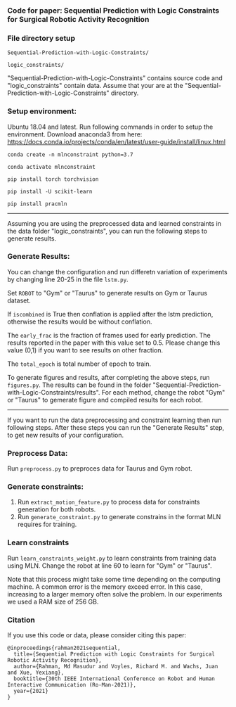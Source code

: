 ### Code for paper: Sequential Prediction with Logic Constraints for Surgical Robotic Activity Recognition

### File directory setup

`Sequential-Prediction-with-Logic-Constraints/`

`logic_constraints/`

"Sequential-Prediction-with-Logic-Constraints" contains source code and "logic_constraints" contain data. Assume that your are at the "Sequential-Prediction-with-Logic-Constraints" directory.

### Setup environment:
Ubuntu 18.04 and latest.
Run following commands in order to setup the environment.
Download anaconda3 from here: https://docs.conda.io/projects/conda/en/latest/user-guide/install/linux.html

`conda create -n mlnconstraint python=3.7`

`conda activate mlnconstraint`

`pip install torch torchvision`

`pip install -U scikit-learn`

`pip install pracmln`

-----------------
Assuming you are using the preprocessed data and learned constraints in the data folder "logic_constraints", you can run the following steps to generate results. 

### Generate Results:
You can change the configuration and run differetn variation of experiments by changing line 20-25 in the file `lstm.py`.

Set `ROBOT` to "Gym" or "Taurus" to generate results on Gym or Taurus dataset.

If `iscombined` is True then conflation is applied after the lstm prediction, otherwise the results would be without conflation.

The `early_frac` is the fraction of frames used for early prediction. The results reported in the paper with this value set to 0.5. Please change this value (0,1) if you want to see results on other fraction.

The `total_epoch` is total number of epoch to train. 

To generate figures and results, after completing the above steps, run `figures.py`. The results can be found in the folder "Sequential-Prediction-with-Logic-Constraints/results". For each method, change the robot "Gym" or "Taurus" to gemerate figure and compiled results for each robot.

-----------------

If you want to run the data preprocessing and constraint learning then run following steps. After these steps you can run the "Generate Results" step, to get new results of your configuration.

### Preprocess Data:
Run `preprocess.py` to preproces data for Taurus and Gym robot.

### Generate constraints:
1. Run `extract_motion_feature.py` to process data for constraints generation for both robots.
2. Run `generate_constraint.py` to generate constrains in the format MLN requires for training.

### Learn constraints
Run `learn_constraints_weight.py` to learn constraints from training data using MLN. Change the robot at line 60 to learn for "Gym" or "Taurus". 

Note that this process might take some time depending on the computing machine. A common error is the memory exceed error. In this case, increasing to a larger memory often solve the problem. In our experiments we used a RAM size of 256 GB.

### Citation
If you use this code or data, please consider citing this paper:
```
@inproceedings{rahman2021sequential,
  title={Sequential Prediction with Logic Constraints for Surgical Robotic Activity Recognition},
  author={Rahman, Md Masudur and Voyles, Richard M. and Wachs, Juan and Xue, Yexiang},
  booktitle={30th IEEE International Conference on Robot and Human Interactive Communication (Ro-Man-2021)},
  year={2021}
}
```

